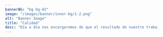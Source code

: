 ```yaml
---
bannerBG: "bg bg-02"
image: "/images/banner/inner-bg/1-2.png"
alt: "Banner Image"
title: "Calidad"
desc: "Día a día nos encargaremos de que el resultado de nuestro trabajo sea una obra hermosa y duradera."
---
```


